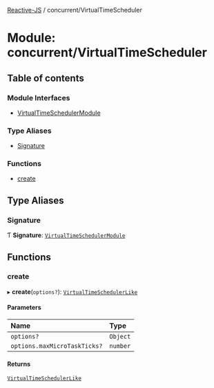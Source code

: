 [Reactive-JS](../README.md) / concurrent/VirtualTimeScheduler

# Module: concurrent/VirtualTimeScheduler

## Table of contents

### Module Interfaces

- [VirtualTimeSchedulerModule](../interfaces/concurrent_VirtualTimeScheduler.VirtualTimeSchedulerModule.md)

### Type Aliases

- [Signature](concurrent_VirtualTimeScheduler.md#signature)

### Functions

- [create](concurrent_VirtualTimeScheduler.md#create)

## Type Aliases

### Signature

Ƭ **Signature**: [`VirtualTimeSchedulerModule`](../interfaces/concurrent_VirtualTimeScheduler.VirtualTimeSchedulerModule.md)

## Functions

### create

▸ **create**(`options?`): [`VirtualTimeSchedulerLike`](../interfaces/concurrent.VirtualTimeSchedulerLike.md)

#### Parameters

| Name | Type |
| :------ | :------ |
| `options?` | `Object` |
| `options.maxMicroTaskTicks?` | `number` |

#### Returns

[`VirtualTimeSchedulerLike`](../interfaces/concurrent.VirtualTimeSchedulerLike.md)
